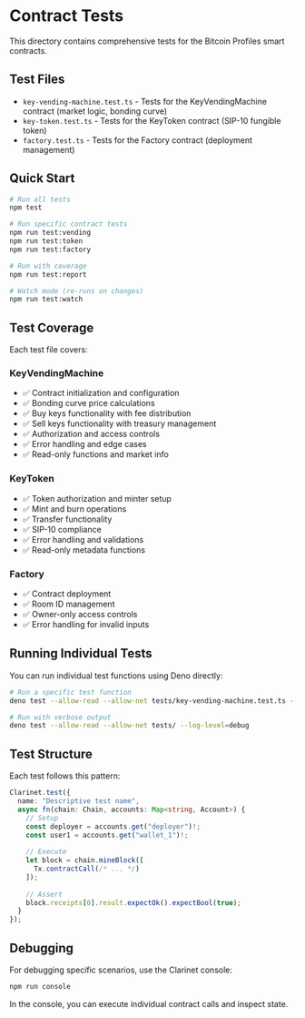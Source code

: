 # Contract Tests

This directory contains comprehensive tests for the Bitcoin Profiles smart contracts.

## Test Files

- `key-vending-machine.test.ts` - Tests for the KeyVendingMachine contract (market logic, bonding curve)
- `key-token.test.ts` - Tests for the KeyToken contract (SIP-10 fungible token)
- `factory.test.ts` - Tests for the Factory contract (deployment management)

## Quick Start

```bash
# Run all tests
npm test

# Run specific contract tests
npm run test:vending
npm run test:token
npm run test:factory

# Run with coverage
npm run test:report

# Watch mode (re-runs on changes)
npm run test:watch
```

## Test Coverage

Each test file covers:

### KeyVendingMachine
- ✅ Contract initialization and configuration
- ✅ Bonding curve price calculations
- ✅ Buy keys functionality with fee distribution
- ✅ Sell keys functionality with treasury management
- ✅ Authorization and access controls
- ✅ Error handling and edge cases
- ✅ Read-only functions and market info

### KeyToken
- ✅ Token authorization and minter setup
- ✅ Mint and burn operations
- ✅ Transfer functionality
- ✅ SIP-10 compliance
- ✅ Error handling and validations
- ✅ Read-only metadata functions

### Factory
- ✅ Contract deployment
- ✅ Room ID management
- ✅ Owner-only access controls
- ✅ Error handling for invalid inputs

## Running Individual Tests

You can run individual test functions using Deno directly:

```bash
# Run a specific test function
deno test --allow-read --allow-net tests/key-vending-machine.test.ts --filter "Buy Keys Success"

# Run with verbose output
deno test --allow-read --allow-net tests/ --log-level=debug
```

## Test Structure

Each test follows this pattern:

```typescript
Clarinet.test({
  name: "Descriptive test name",
  async fn(chain: Chain, accounts: Map<string, Account>) {
    // Setup
    const deployer = accounts.get("deployer")!;
    const user1 = accounts.get("wallet_1")!;
    
    // Execute
    let block = chain.mineBlock([
      Tx.contractCall(/* ... */)
    ]);
    
    // Assert
    block.receipts[0].result.expectOk().expectBool(true);
  }
});
```

## Debugging

For debugging specific scenarios, use the Clarinet console:

```bash
npm run console
```

In the console, you can execute individual contract calls and inspect state.
